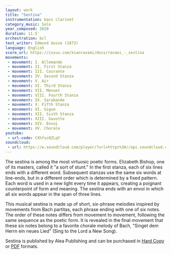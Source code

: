 ```yaml
---
layout: work
title: "Sestina"
instrumentation: bass clarinet
category_music: Solo
year_composed: 2020
duration: 11.5'
orchestration: bcl
text_writer: Edmund Gosse (1873)
language: English
score_url: https://issuu.com/kianravaei/docs/ravaei_-_sestina
movements:
 - movement: I. Allemande
 - movement: II. First Stanza
 - movement: III. Courante
 - movement: IV. Second Stanza
 - movement: V. Air
 - movement: VI. Third Stanza
 - movement: VII. Menuet
 - movement: VIII. Fourth Stanza
 - movement: IX. Sarabande
 - movement: X. Fifth Stanza
 - movement: XI. Gigue
 - movement: XII. Sixth Stanza
 - movement: XIII. Gavotte
 - movement: XIV. Envoi
 - movement: XV. Chorale
youtube:
 - url-code: CXhfuc0ZLqY
soundcloud: 
 - url: https://w.soundcloud.com/player/?url=https%3A//api.soundcloud.com/tracks/885427909&color=%23ff5500&auto_play=false&hide_related=false&show_comments=true&show_user=true&show_reposts=false&show_teaser=true&visual=true
---
```


The sestina is among the most virtuosic poetic forms. Elizabeth Bishop, one of its masters, called it "a sort of stunt." In the first stanza, each of six lines ends with a different word. Subsequent stanzas use the same six words at line-ends, but in a different order which is determined by a fixed pattern. Each word is used in a new light every time it appears, creating a poignant counterpoint of form and meaning. The sestina ends with an envoi in which all six words appear in the span of three lines.

This musical sestina is made up of short, six-phrase melodies inspired by movements from Bach partitas, each phrase ending with one of six notes. The order of these notes differs from movement to movement, following the same sequence as the poetic form. It is revealed in the final movement that these six notes belong to a favorite chorale melody of Bach, "Singet dem Herrn ein neues Lied" (Sing to the Lord a New Song).

<p>Sestina is published by Alea Publishing and can be purchased in <a href="https://bassclarinet.ecwid.com/Ravaei-Sestina-Hard-Copy-p354647716" target="blank_">Hard Copy</a> or <a href="https://bassclarinet.ecwid.com/Ravaei-Sestina-PDF-p354656677" target="blank_">PDF</a> formats.</p>

<!--
I. Allemande   
II. First Stanza    
III. Courante     
IV. Second Stanza    
V. Air    
VI. Third Stanza    
VII. Menuet    
VIII. Fourth Stanza    
IX. Sarabande    
X. Fifth Stanza    
XI. Gigue    
XII. Sixth Stanza    
XIII. Gavotte    
XIV. Envoi    
XV. Chorale    
-->